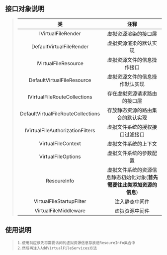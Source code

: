 ﻿## 接口对象说明
>| 类 | 注释 |
>| :-----:| :----: |
>| IVirtualFileRender | 虚拟资源渲染的接口层 |
>| DefaultVirtualFileRender | 虚拟资源渲染的默认实现 |
>| IVirtualFileResource | 虚拟资源文件的信息操作接口 |
>| DefaultVirtualFileResource | 虚拟资源文件的信息操作默认实现 |
>| IVirtualFileRouteCollections | 存在虚拟资源请求路由的接口层 |
>| DefaultVirtualFileRouteCollections | 存放静态资源的路由集合的默认实现 |
>| IVirtualFileAuthorizationFilters | 虚拟文件系统的授权接口过滤接口 |
>| VirtualFileContext | 虚拟文件系统的上下文 |
>| VirtualFileOptions | 虚拟文件系统的参数配置 |
>| ResoureInfo | 虚拟文件系统的资源信息静态初始化对象(<b>首先需要往此类添加资源的信息</b>) |
>| VirtualFileStartupFilter | 注入静态中间件 |
>| VirtualFileMiddleware | 虚拟资源中间件 |

## 使用说明
>     1.使用前应该先将需要访问的虚拟资源信息存放进ResoureInfo集合中
>     2.然后再注入AddVirtualFileServices方法